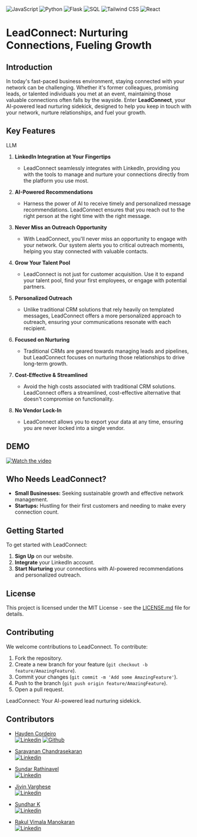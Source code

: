 
![JavaScript](https://img.shields.io/badge/JavaScript-F7DF1E?style=for-the-badge&logo=javascript&logoColor=black)
![Python](https://img.shields.io/badge/Python-3776AB?style=for-the-badge&logo=python&logoColor=white)
![Flask](https://img.shields.io/badge/Flask-000000?style=for-the-badge&logo=flask&logoColor=white)
![SQL](https://img.shields.io/badge/SQL-4479A1?style=for-the-badge&logo=sql&logoColor=white)
![Tailwind CSS](https://img.shields.io/badge/Tailwind_CSS-38B2AC?style=for-the-badge&logo=tailwind-css&logoColor=white)
![React](https://img.shields.io/badge/React-61DAFB?style=for-the-badge&logo=react&logoColor=black)

# LeadConnect: Nurturing Connections, Fueling Growth

## Introduction

In today's fast-paced business environment, staying connected with your network can be challenging. Whether it's former colleagues, promising leads, or talented individuals you met at an event, maintaining those valuable connections often falls by the wayside. Enter **LeadConnect**, your AI-powered lead nurturing sidekick, designed to help you keep in touch with your network, nurture relationships, and fuel your growth.

## Key Features
LLM

1. **LinkedIn Integration at Your Fingertips**
   - LeadConnect seamlessly integrates with LinkedIn, providing you with the tools to manage and nurture your connections directly from the platform you use most.

2. **AI-Powered Recommendations**
   - Harness the power of AI to receive timely and personalized message recommendations. LeadConnect ensures that you reach out to the right person at the right time with the right message.

3. **Never Miss an Outreach Opportunity**
   - With LeadConnect, you'll never miss an opportunity to engage with your network. Our system alerts you to critical outreach moments, helping you stay connected with valuable contacts.

4. **Grow Your Talent Pool**
   - LeadConnect is not just for customer acquisition. Use it to expand your talent pool, find your first employees, or engage with potential partners.

5. **Personalized Outreach**
   - Unlike traditional CRM solutions that rely heavily on templated messages, LeadConnect offers a more personalized approach to outreach, ensuring your communications resonate with each recipient.

6. **Focused on Nurturing**
   - Traditional CRMs are geared towards managing leads and pipelines, but LeadConnect focuses on nurturing those relationships to drive long-term growth.

7. **Cost-Effective & Streamlined**
   - Avoid the high costs associated with traditional CRM solutions. LeadConnect offers a streamlined, cost-effective alternative that doesn't compromise on functionality.

8. **No Vendor Lock-In**
   - LeadConnect allows you to export your data at any time, ensuring you are never locked into a single vendor.

## DEMO
[![Watch the video](https://img.youtube.com/vi/ZiyUfM9W_Qw/maxresdefault.jpg)](https://www.youtube.com/watch?v=ZiyUfM9W_Qw)

## Who Needs LeadConnect?

- **Small Businesses:** Seeking sustainable growth and effective network management.
- **Startups:** Hustling for their first customers and needing to make every connection count.


## Getting Started

To get started with LeadConnect:

1. **Sign Up** on our website.
2. **Integrate** your LinkedIn account.
3. **Start Nurturing** your connections with AI-powered recommendations and personalized outreach.

## License

This project is licensed under the MIT License - see the [LICENSE.md](LICENSE.md) file for details.

## Contributing

We welcome contributions to LeadConnect. To contribute:

1. Fork the repository.
2. Create a new branch for your feature (`git checkout -b feature/AmazingFeature`).
3. Commit your changes (`git commit -m 'Add some AmazingFeature'`).
4. Push to the branch (`git push origin feature/AmazingFeature`).
5. Open a pull request.


LeadConnect: Your AI-powered lead nurturing sidekick.

## Contributors <a id="contributors"></a>
  - [Hayden Cordeiro](https://hayden.co.in/)<br>
  [![Linkedin](https://img.shields.io/badge/LinkedIn-0077B5?style=for-the-badge&logo=linkedin&logoColor=white)](https://www.linkedin.com/in/haydencordeiro/)
  [![Github](https://img.shields.io/badge/GitHub-100000?style=for-the-badge&logo=github&logoColor=white)](https://github.com/haydencordeiro)
- [Saravanan Chandrasekaran](https://www.linkedin.com/in/saravananchandrasekaran/)<br>
  [![Linkedin](https://img.shields.io/badge/LinkedIn-0077B5?style=for-the-badge&logo=linkedin&logoColor=white)](https://www.linkedin.com/in/saravananchandrasekaran/)

- [Sundar Rathinavel](https://www.linkedin.com/in/sundar-rathinavel/)<br>
  [![Linkedin](https://img.shields.io/badge/LinkedIn-0077B5?style=for-the-badge&logo=linkedin&logoColor=white)](https://www.linkedin.com/in/sundar-rathinavel/)

- [Jivin Varghese](https://www.linkedin.com/in/jivinvarghese/)<br>
  [![Linkedin](https://img.shields.io/badge/LinkedIn-0077B5?style=for-the-badge&logo=linkedin&logoColor=white)](https://www.linkedin.com/in/jivinvarghese/)

- [Sundhar K](https://www.linkedin.com/in/sundhar-k/)<br>
  [![Linkedin](https://img.shields.io/badge/LinkedIn-0077B5?style=for-the-badge&logo=linkedin&logoColor=white)](https://www.linkedin.com/in/sundhar-k/)

- [Rakul Vimala Manokaran](https://www.linkedin.com/in/rakul-vimala-manokaran/)<br>
  [![Linkedin](https://img.shields.io/badge/LinkedIn-0077B5?style=for-the-badge&logo=linkedin&logoColor=white)](https://www.linkedin.com/in/rakul-vimala-manokaran/)

